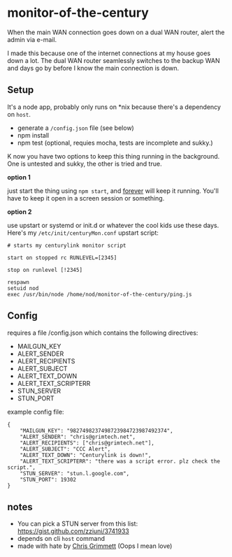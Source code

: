 # monitor-of-the-century

When the main WAN connection goes down on a dual WAN router, alert the admin via e-mail.

I made this because one of the internet connections at my house goes down a lot. The dual WAN router seamlessly switches to the backup WAN and days go by before I know the main connection is down.

## Setup

It's a node app, probably only runs on *nix because there's a dependency on `host`. 

  - generate a `/config.json` file (see below)
  - npm install
  - npm test (optional, requies mocha, tests are incomplete and sukky.)
  
K now you have two options to keep this thing running in the background. One is untested and sukky, the other is tried and true.

**option 1**

just start the thing using `npm start`, and [forever] will keep it running. You'll have to keep it open in a screen session or something.

**option 2**

use upstart or systemd or init.d or whatever the cool kids use these days. Here's my `/etc/init/centuryMon.conf` upstart script:

    # starts my centurylink monitor script

    start on stopped rc RUNLEVEL=[2345]

    stop on runlevel [!2345]

    respawn
    setuid nod
    exec /usr/bin/node /home/nod/monitor-of-the-century/ping.js
    

## Config

requires a file /config.json which contains the following directives:

  - MAILGUN_KEY
  - ALERT_SENDER
  - ALERT_RECIPIENTS
  - ALERT_SUBJECT
  - ALERT_TEXT_DOWN
  - ALERT_TEXT_SCRIPTERR
  - STUN_SERVER
  - STUN_PORT

example config file:

    {
        "MAILGUN_KEY": "9827498237498723984723987492374",
        "ALERT_SENDER": "chris@grimtech.net",
        "ALERT_RECIPIENTS": ["chris@grimtech.net"],
        "ALERT_SUBJECT": "CCC Alert",
        "ALERT_TEXT_DOWN": "Centurylink is down!",
        "ALERT_TEXT_SCRIPTERR": "there was a script error. plz check the script.",
        "STUN_SERVER": "stun.l.google.com",
        "STUN_PORT": 19302
    }

## notes

  - You can pick a STUN server from this list: https://gist.github.com/zziuni/3741933
  - depends on cli `host` command
  - made with hate by [Chris Grimmett] (Oops I mean love)

  

[forever]:https://www.npmjs.com/package/forever
[Chris Grimmett]:http://grimtech.net/about
